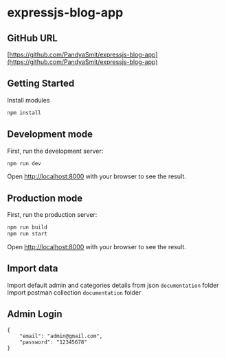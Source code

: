 # expressjs-blog-app

## GitHub URL

[https://github.com/PandyaSmit/expressjs-blog-app](https://github.com/PandyaSmit/expressjs-blog-app)

## Getting Started

Install modules

```bash
npm install
```

## Development mode

First, run the development server:

```bash
npm run dev
```

Open [http://localhost:8000](http://localhost:8000) with your browser to see the result.

## Production mode

First, run the production server:

```bash
npm run build
npm run start
```

Open [http://localhost:8000](http://localhost:8000) with your browser to see the result.

## Import data

Import default admin and categories details from json `documentation` folder
Import postman collection `documentation` folder

## Admin Login

```
{
    "email": "admin@gmail.com",
    "password": "12345678"
}
```
